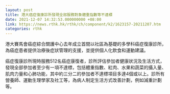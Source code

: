 ```yaml
---
layout: post
title: 港大癌症復康診所發現全部服務對象體重指數等不達標
date: 2021-12-07 14:32:53.000000000 +08:00
link: https://news.rthk.hk/rthk/ch/component/k2/1623157-20211207.htm
categories: rthk
---
```


港大賽馬會癌症綜合關護中心去年成立首間以社區為基礎的多學科癌症復康診所，為癌症患者提供治療後症狀管理的支援，並提供個人化飲食和運動建議。

癌症復康診所現時服務512名癌症康復者，診所評估參加者健康狀況及生活方式，發現全部參加者至少有一項不達標，包括體重指數、紅肉、水果和蔬菜的攝入量、肌肉力量和心肺功能，其中約三分二的參加者不達標項目多達4個或以上。診所有營養師、運動生理學家及社工等，為病人制定生活方式改善計劃，例如減重計劃等。
